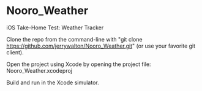 # Nooro_Weather
iOS Take-Home Test: Weather Tracker

Clone the repo from the command-line with "git clone https://github.com/jerrywalton/Nooro_Weather.git" (or use your favorite git client).

Open the project using Xcode by opening the project file: Nooro_Weather.xcodeproj

Build and run in the Xcode simulator.



